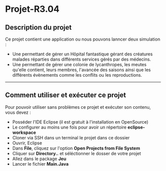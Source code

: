 # Projet-R3.04
## Description du projet 
Ce projet contient une application ou nous pouvons lanncer deux simulation : 
- Une permettant de gérer un Hôpital fantastique gérant des créatures malades réparties dans différents services gérés par des médecins.
-  Une permettant de gérer une colonie de lycanthropes, les meutes qu'elle contient, leurs membres, l'avancée des saisons ainsi que les différents évènements comme les conflits ou les reproductions.

------------------
## Comment utiliser et exécuter ce projet
Pour pouvoir utiliser sans problèmes ce projet et exécuter son contenu, vous devez : 
- Posséder l'IDE Eclipse (il est gratuit à l'installation en OpenSource)
- Le configurer au moins une fois pour avoir un répertoire **eclipse-workspace**
- Cloner via SSH dans un terminal le projet dans ce dossier
- Ouvrir, Eclipse
- Dans **File**, cliquez sur l'option **Open Projects from File System**
- Cliquer sur **Directory..** et séléctionner le dosser de votre projet
- Allez dans le package **Jeu**
- Lancer le fichier **Main.Java**

